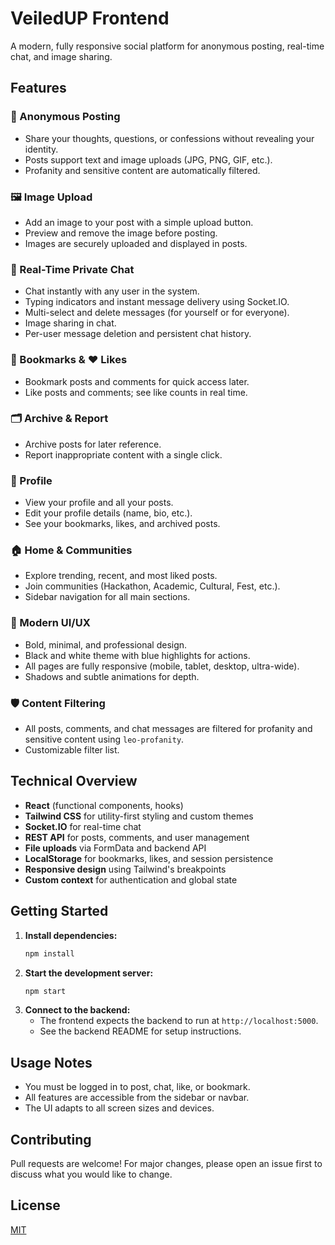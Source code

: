 # VeiledUP Frontend

A modern, fully responsive social platform for anonymous posting, real-time chat, and image sharing.

## Features

### 📝 Anonymous Posting
- Share your thoughts, questions, or confessions without revealing your identity.
- Posts support text and image uploads (JPG, PNG, GIF, etc.).
- Profanity and sensitive content are automatically filtered.

### 🖼️ Image Upload
- Add an image to your post with a simple upload button.
- Preview and remove the image before posting.
- Images are securely uploaded and displayed in posts.

### 💬 Real-Time Private Chat
- Chat instantly with any user in the system.
- Typing indicators and instant message delivery using Socket.IO.
- Multi-select and delete messages (for yourself or for everyone).
- Image sharing in chat.
- Per-user message deletion and persistent chat history.

### 🔖 Bookmarks & ❤️ Likes
- Bookmark posts and comments for quick access later.
- Like posts and comments; see like counts in real time.

### 🗂️ Archive & Report
- Archive posts for later reference.
- Report inappropriate content with a single click.

### 👤 Profile
- View your profile and all your posts.
- Edit your profile details (name, bio, etc.).
- See your bookmarks, likes, and archived posts.

### 🏠 Home & Communities
- Explore trending, recent, and most liked posts.
- Join communities (Hackathon, Academic, Cultural, Fest, etc.).
- Sidebar navigation for all main sections.

### 🌙 Modern UI/UX
- Bold, minimal, and professional design.
- Black and white theme with blue highlights for actions.
- All pages are fully responsive (mobile, tablet, desktop, ultra-wide).
- Shadows and subtle animations for depth.

### 🛡️ Content Filtering
- All posts, comments, and chat messages are filtered for profanity and sensitive content using `leo-profanity`.
- Customizable filter list.

## Technical Overview

- **React** (functional components, hooks)
- **Tailwind CSS** for utility-first styling and custom themes
- **Socket.IO** for real-time chat
- **REST API** for posts, comments, and user management
- **File uploads** via FormData and backend API
- **LocalStorage** for bookmarks, likes, and session persistence
- **Responsive design** using Tailwind's breakpoints
- **Custom context** for authentication and global state

## Getting Started

1. **Install dependencies:**
   ```bash
   npm install
   ```
2. **Start the development server:**
   ```bash
   npm start
   ```
3. **Connect to the backend:**
   - The frontend expects the backend to run at `http://localhost:5000`.
   - See the backend README for setup instructions.

## Usage Notes
- You must be logged in to post, chat, like, or bookmark.
- All features are accessible from the sidebar or navbar.
- The UI adapts to all screen sizes and devices.

## Contributing
Pull requests are welcome! For major changes, please open an issue first to discuss what you would like to change.

## License
[MIT](LICENSE)
